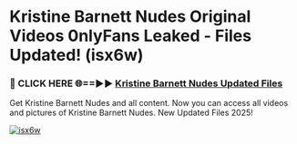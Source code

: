 # Kristine Barnett Nudes Original Videos 0nlyFans Leaked - Files Updated! (isx6w)

<h3>🔴 CLICK HERE 🌐==►► <a href="https://tinyurl.com/4mcuefdz" rel="nofollow">Kristine Barnett Nudes Updated Files</a></h3>

Get Kristine Barnett Nudes and all content. Now you can access all videos and pictures of Kristine Barnett Nudes. New Updated Files 2025!

[![isx6w](https://i.imgur.com/StAQSOY.gif)](https://tinyurl.com/4mcuefdz)
